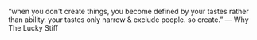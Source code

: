“when you don't create things, you become defined by your tastes rather than ability. your tastes only narrow & exclude people. so create.”
― Why The Lucky Stiff